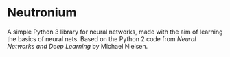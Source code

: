 # Neutronium

A simple Python 3 library for neural networks, made with the aim of learning the basics of neural nets. 
Based on the Python 2 code from _Neural Networks and Deep Learning_ by Michael Nielsen.
